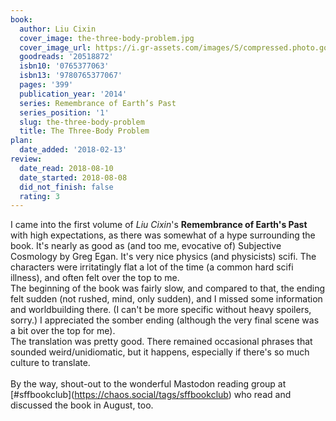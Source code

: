 ```yaml
---
book:
  author: Liu Cixin
  cover_image: the-three-body-problem.jpg
  cover_image_url: https://i.gr-assets.com/images/S/compressed.photo.goodreads.com/books/1415428227l/20518872._SX98_.jpg
  goodreads: '20518872'
  isbn10: '0765377063'
  isbn13: '9780765377067'
  pages: '399'
  publication_year: '2014'
  series: Remembrance of Earth’s Past
  series_position: '1'
  slug: the-three-body-problem
  title: The Three-Body Problem
plan:
  date_added: '2018-02-13'
review:
  date_read: 2018-08-10
  date_started: 2018-08-08
  did_not_finish: false
  rating: 3
---
```


I came into the first volume of *Liu Cixin*'s **Remembrance of Earth's Past** with high expectations, as there was somewhat of a hype surrounding the book. It's nearly as good as (and too me, evocative of) Subjective Cosmology by Greg Egan. It's very nice physics (and physicists) scifi. The characters were irritatingly flat a lot of the time (a common hard scifi illness), and often felt over the top to me.<br />The beginning of the book was fairly slow, and compared to that, the ending felt sudden (not rushed, mind, only sudden), and I missed some information and worldbuilding there. (I can't be more specific without heavy spoilers, sorry.) I appreciated the somber ending (although the very final scene was a bit over the top for me).<br />The translation was pretty good. There remained occasional phrases that sounded weird/unidiomatic, but it happens, especially if there's so much culture to translate.<br /><br />By the way, shout-out to the wonderful Mastodon reading group at [#sffbookclub](<a target="_blank" href="https://chaos.social/tags/sffbookclub" rel="nofollow">https://chaos.social/tags/sffbookclub</a>) who read and discussed the book in August, too.

